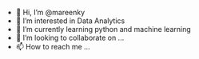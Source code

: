 - 👋 Hi, I’m @mareenky
- 👀 I’m interested in Data Analytics
- 🌱 I’m currently learning python and machine learning
- 💞️ I’m looking to collaborate on ...
- 📫 How to reach me ...

<!---
mareenky/mareenky is a ✨ special ✨ repository because its `README.md` (this file) appears on your GitHub profile.
You can click the Preview link to take a look at your changes.
--->
